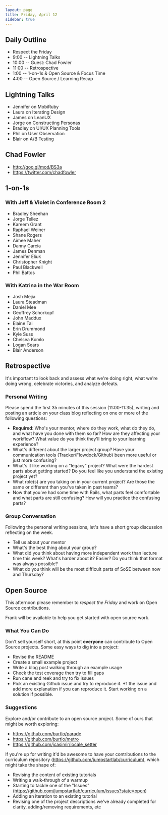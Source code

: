 ```yaml
---
layout: page
title: Friday, April 12
sidebar: true
---
```


## Daily Outline

* Respect the Friday
* 9:00 -- Lightning Talks
* 10:00 -- Guest: Chad Fowler
* 11:00 -- Retrospective
* 1:00 -- 1-on-1s & Open Source & Focus Time
* 4:00 -- Open Source / Learning Recap

## Lightning Talks

* Jennifer on MobiRuby
* Laura on Iterating Design
* James on LeanUX
* Jorge on Constructing Personas
* Bradley on UI/UX Planning Tools
* Phil on User Observation
* Blair on A/B Testing

## Chad Fowler

* http://goo.gl/mod/BS3a
* https://twitter.com/chadfowler

## 1-on-1s

### With Jeff & Violet in Conference Room 2

* Bradley Sheehan
* Jorge Tellez
* Kareem Grant
* Raphael Weiner
* Shane Rogers
* Aimee Maher
* Danny Garcia
* James Denman
* Jennifer Eliuk
* Christopher Knight
* Paul Blackwell
* Phil Battos

### With Katrina in the War Room

* Josh Mejia
* Laura Steadman
* Daniel Mee
* Geoffrey Schorkopf
* John Maddux
* Elaine Tai
* Erin Drummond
* Kyle Suss
* Chelsea Komlo
* Logan Sears
* Blair Anderson

## Retrospective

It's important to look back and assess what we're doing right, what we're doing wrong, celebrate victories, and analyze defeats.

### Personal Writing

Please spend the first 35 minutes of this session (11:00-11:35), writing and posting an article on your class blog reflecting on one or more of the following questions:

* **Required**: Who's your mentor, where do they work, what do they do, and what have you done with them so far? How are they affecting your workflow? What value do you think they'll bring to your learning experience?
* What's different about the larger project group? Have your communication tools (Tracker/Flowdock/Github) been more useful or just more confusing?
* What's it like working on a "legacy" project? What were the hardest parts about getting started? Do you feel like you understand the existing project yet?
* What role(s) are you taking on in your current project? Are those the same or different than you've taken in past teams?
* Now that you've had some time with Rails, what parts feel comfortable and what parts are still confusing? How will you practice the confusing parts?

### Group Conversation

Following the personal writing sessions, let's have a short group discussion reflecting on the week.

* Tell us about your mentor
* What's the best thing about your group?
* What did you think about having more independent work than lecture time this week? What's harder about it? Easier? Do you think that format was always possible?
* What do you think will be the most difficult parts of SoSE between now and Thursday?

## Open Source

This afternoon please remember to _respect the Friday_ and work on Open Source contributions.

Frank will be available to help you get started with open source work.

### What You Can Do

Don't sell yourself short, at this point **everyone** can contribute to Open Source projects. Some easy ways to dig into a project:

* Revise the README
* Create a small example project
* Write a blog post walking through an example usage
* Check the test coverage then try to fill gaps
* Run cane and reek and try to fix issues
* Pick an existing Github issue and try to reproduce it. +1 the issue and add more explanation if you can reproduce it. Start working on a solution if possible.

### Suggestions

Explore and/or contribute to an open source project. Some of ours that might be worth exploring:

* https://github.com/burtlo/parade
* https://github.com/burtlo/metro
* https://github.com/jcasimir/locale_setter

If you're up for writing it'd be awesome to have your contributions to the curriculum repository (https://github.com/jumpstartlab/curriculum), which might take the shape of:

* Revising the content of existing tutorials
* Writing a walk-through of a warmup
* Starting to tackle one of the "Issues" (https://github.com/jumpstartlab/curriculum/issues?state=open)
* Adding an iteration to an existing tutorial
* Revising one of the project descriptions we've already completed for clarity, adding/removing requirements, etc

